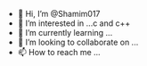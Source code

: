 - 👋 Hi, I’m @Shamim017
- 👀 I’m interested in ...c and c++
- 🌱 I’m currently learning ...
- 💞️ I’m looking to collaborate on ...
- 📫 How to reach me ...

<!---
Shamim017/Shamim017 is a ✨ special ✨ repository because its `README.md` (c & c++) appears on your GitHub profile.
You can click the Preview link to take a look at your changes.
--->
